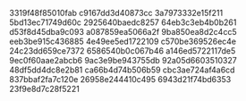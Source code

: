 3319f48f85010fab
c9167dd3d40873cc
3a7973332e15f211
5bd13ec71749d60c
2925640baedc8257
64eb3c3eb4b0b261
d53f8d45dba9c093
a087859ea5066a2f
9ba850ea8d2c4cc5
eeb3be915c436885
4e49ee5ed1722109
c570be369526ec4e
24c23dd659ce7372
6586540b0c067b46
a146ed5722117de5
9ec0f60aae2abcb6
9ac3e9be943755db
92a05d6603510327
48df5dd4dc8e2b81
ca66b4d74b506b59
cbc3ae724af4a6cd
837bbaf2fa7c120e
26958e244410c495
6943d21f74bd6353
23f9e8d7c28f5221
